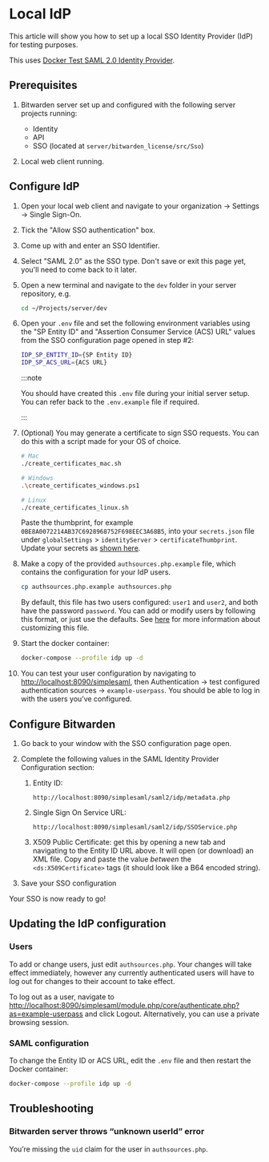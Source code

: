 # Local IdP

This article will show you how to set up a local SSO Identity Provider (IdP) for testing purposes.

This uses
[Docker Test SAML 2.0 Identity Provider](https://github.com/kenchan0130/docker-simplesamlphp).

## Prerequisites

1.  Bitwarden server set up and configured with the following server projects running:

    - Identity
    - API
    - SSO (located at `server/bitwarden_license/src/Sso`)

2.  Local web client running.

## Configure IdP

1.  Open your local web client and navigate to your organization → Settings → Single Sign-On.

2.  Tick the "Allow SSO authentication" box.

3.  Come up with and enter an SSO Identifier.

4.  Select "SAML 2.0" as the SSO type. Don't save or exit this page yet, you'll need to come back to
    it later.

5.  Open a new terminal and navigate to the `dev` folder in your server repository, e.g.

    ```bash
    cd ~/Projects/server/dev
    ```

6.  Open your `.env` file and set the following environment variables using the "SP Entity ID" and
    "Assertion Consumer Service (ACS) URL" values from the SSO configuration page opened in step #2:

    ```bash
    IDP_SP_ENTITY_ID={SP Entity ID}
    IDP_SP_ACS_URL={ACS URL}
    ```

    :::note

    You should have created this `.env` file during your initial server setup. You can refer back to
    the `.env.example` file if required.

    :::

7.  (Optional) You may generate a certificate to sign SSO requests. You can do this with a script
    made for your OS of choice.

    ```bash
    # Mac
    ./create_certificates_mac.sh

    # Windows
    .\create_certificates_windows.ps1

    # Linux
    ./create_certificates_linux.sh
    ```

    Paste the thumbprint, for example `0BE8A0072214AB37C6928968752F698EEC3A68B5`, into your
    `secrets.json` file under `globalSettings` > `identityServer` > `certificateThumbprint`. Update
    your secrets as [shown here](../guide.md#configure-user-secrets).

8.  Make a copy of the provided `authsources.php.example` file, which contains the configuration for
    your IdP users.

    ```bash
    cp authsources.php.example authsources.php
    ```

    By default, this file has two users configured: `user1` and `user2`, and both have the password
    `password`. You can add or modify users by following this format, or just use the defaults. See
    [here](https://github.com/kenchan0130/docker-simplesamlphp#advanced-usage) for more information
    about customizing this file.

9.  Start the docker container:

    ```bash
    docker-compose --profile idp up -d
    ```

10. You can test your user configuration by navigating to
    [http://localhost:8090/simplesaml](http://localhost:8090/simplesaml), then Authentication → test
    configured authentication sources → `example-userpass`. You should be able to log in with the
    users you’ve configured.

## Configure Bitwarden

1.  Go back to your window with the SSO configuration page open.
2.  Complete the following values in the SAML Identity Provider Configuration section:

    1.  Entity ID:
        ```
        http://localhost:8090/simplesaml/saml2/idp/metadata.php
        ```
    2.  Single Sign On Service URL:
        ```
        http://localhost:8090/simplesaml/saml2/idp/SSOService.php
        ```
    3.  X509 Public Certificate: get this by opening a new tab and navigating to the Entity ID URL
        above. It will open (or download) an XML file. Copy and paste the value _between_ the
        `<ds:X509Certificate>` tags (it should look like a B64 encoded string).

3.  Save your SSO configuration

Your SSO is now ready to go!

## Updating the IdP configuration

### Users

To add or change users, just edit `authsources.php`. Your changes will take effect immediately,
however any currently authenticated users will have to log out for changes to their account to take
effect.

To log out as a user, navigate to
[http://localhost:8090/simplesaml/module.php/core/authenticate.php?as=example-userpass](http://localhost:8090/simplesaml/module.php/core/authenticate.php?as=example-userpass)
and click Logout. Alternatively, you can use a private browsing session.

### SAML configuration

To change the Entity ID or ACS URL, edit the `.env` file and then restart the Docker container:

```bash
docker-compose --profile idp up -d
```

## Troubleshooting

### Bitwarden server throws “unknown userId” error

You’re missing the `uid` claim for the user in `authsources.php`.
